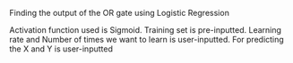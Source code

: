 Finding the output of the OR gate using Logistic Regression

Activation function used is Sigmoid.
Training set is pre-inputted.
Learning rate and Number of times we want to learn is user-inputted.
For predicting the X and Y is user-inputted 
